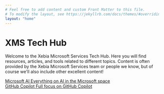 ```yaml
---
# Feel free to add content and custom Front Matter to this file.
# To modify the layout, see https://jekyllrb.com/docs/themes/#overriding-theme-defaults
layout: "home"
---
```


# XMS Tech Hub

Welcome to the Xebia Microsoft Services Tech Hub. Here you will find resources, articles, and tools related to different topics. Content is often provided by the Xebia Microsoft Services team or people we know, but of course we'll also include other excellent content!

<div class="bottom-navigation-home">
  <div class="nav-grid">
      <a href="{{ "/ai" | relative_url }}" class="nav-square" style="background-image: url('{{ "/assets/home-ai.jpg" | relative_url }}');">
        <div class="nav-content">
          <span class="nav-title">Microsoft AI</span>
          <span class="nav-desc">Everything on AI in the Microsoft space</span>
        </div>
      </a>
      <a href="{{ "/github-copilot" | relative_url }}" class="nav-square" style="background-image: url('{{ "/assets/home-copilot.jpg" | relative_url }}');">
        <div class="nav-content">
          <span class="nav-title">GitHub Copilot</span>
          <span class="nav-desc">Full focus on GitHub Copilot</span>
        </div>
      </a>
  </div>
</div>
